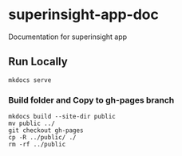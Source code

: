 # superinsight-app-doc

Documentation for superinsight app

## Run Locally

```
mkdocs serve
```

### Build folder and Copy to gh-pages branch

```
mkdocs build --site-dir public
mv public ../
git checkout gh-pages
cp -R ../public/ ./
rm -rf ../public
```
